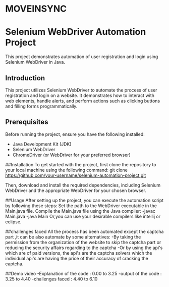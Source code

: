 # MOVEINSYNC

# Selenium WebDriver Automation Project

This project demonstrates automation of user registration and login using Selenium WebDriver in Java.

## Introduction

This project utilizes Selenium WebDriver to automate the process of user registration and login on a website. It demonstrates how to interact with web elements, handle alerts, and perform actions such as clicking buttons and filling forms programmatically.

## Prerequisites

Before running the project, ensure you have the following installed:

- Java Development Kit (JDK)
- Selenium WebDriver
- ChromeDriver (or WebDriver for your preferred browser)

##Installation
To get started with the project, first clone the repository to your local machine using the following command:
git clone https://github.com/your-username/selenium-automation-project.git

Then, download and install the required dependencies, including Selenium WebDriver and the appropriate WebDriver for your chosen browser.

##Usage
After setting up the project, you can execute the automation script by following these steps:
Set the path to the WebDriver executable in the Main.java file.
Compile the Main.java file using the Java compiler:
-javac Main.java
-java Main
Or,you can use your desirable compilers like intellij or eclipse.

##challenges faced
All the process has been automated except the captcha part ,it can be also automate by some alternatives:
-By taking the permission from the organization of the website to skip the captcha part or reducing the security affairs regarding to the captcha
-Or by using the api's which are of paid versions, the api's are the captcha solvers which the individual api's are having the price of their accuracy of cracking the captcha.

##Demo video
-Explanation of the code : 0.00 to 3.25
-output of the code : 3.25 to 4.40
-challenges faced : 4.40 to 6.10
